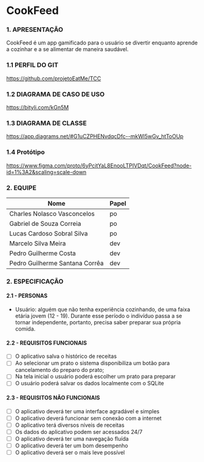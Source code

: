 # CookFeed

### 1. APRESENTAÇÃO
CookFeed é um app gamificado para o usuário se divertir enquanto aprende a cozinhar e a se alimentar de maneira saudável.

### 1.1 PERFIL DO GIT
https://github.com/projetoEatMe/TCC

### 1.2 DIAGRAMA DE CASO DE USO
https://bityli.com/kGn5M

### 1.3 DIAGRAMA DE CLASSE
https://app.diagrams.net/#G1uCZPHENvdqcDfc--mkWl5wGv_htToOUp

### 1.4 Protótipo
https://www.figma.com/proto/6yPcitYaL8EnooLTPIVDqt/CookFeed?node-id=1%3A2&scaling=scale-down

### 2. EQUIPE 
|Nome|Papel|
|--|--|
|Charles Nolasco Vasconcelos|po|
|Gabriel de Souza Correia|po|  
|Lucas Cardoso Sobral Silva|po|
|Marcelo Silva Meira|dev|  
|Pedro Guilherme Costa|dev|
|Pedro Guilherme Santana Corrêa|dev|


### 2. ESPECIFICAÇÃO 
#### 2.1 - PERSONAS 
- Usuário: alguém que não tenha experiência cozinhando, de uma faixa etária jovem (12 - 19). Durante esse período o indivíduo passa a se tornar independente, portanto, precisa saber preparar sua própria comida.

#### 2.2 - REQUISITOS FUNCIONAIS
 - [ ] O aplicativo salva o histórico de receitas
 - [ ] Ao selecionar um prato o sistema disponibiliza um botão para cancelamento do preparo do prato;
 - [ ] Na tela inicial o usuário poderá escolher um prato para preparar
 - [ ] O usuário poderá salvar os dados localmente com o SQLite
  
#### 2.3 - REQUISITOS NÃO FUNCIONAIS
 - [ ] O aplicativo deverá ter uma interface agradável e simples
 - [ ] O aplicativo deverá funcionar sem conexão com a internet
 - [ ] O aplicativo terá diversos níveis de receitas
 - [ ] Os dados do aplicativo podem ser acessados 24/7
 - [ ] O aplicativo deverá ter uma navegação fluída
 - [ ] O aplicativo deverá ter um bom desempenho
 - [ ] O aplicativo deverá ser o mais leve possível